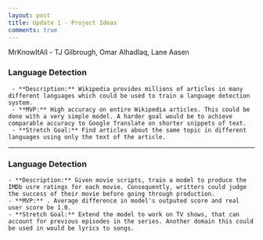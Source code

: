 ```yaml
---
layout: post
title: Update 1 - Project Ideas
comments: true
---
```


MrKnowItAll - TJ Gilbrough, Omar Alhadlaq, Lane Aasen

 ### [](#header-3)Language Detection
     - **Description:** Wikipedia provides millions of articles in many different languages which could be used to train a language detection system.
     - **MVP:** High accuracy on entire Wikipedia articles. This could be done with a very simple model. A harder goal would be to achieve comparable accuracy to Google Translate on shorter snippets of text.
     - **Stretch Goal:** Find articles about the same topic in different languages using only the text of the article.

* * *

 ### [](#header-3)Language Detection
    - **Description:** Given movie scripts, train a model to produce the IMDb usre ratings for each movie. Consequently, writters could judge the success of their movie before going through production.
    - **MVP:** . Average difference in model's outputed score and real user score be 1.0.
    - **Stretch Goal:** Extend the model to work on TV shows, that can account for previous episodes in the series. Another domain this could be used in would be lyrics to songs.